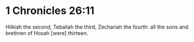# 1 Chronicles 26:11

Hilkiah the second, Tebaliah the third, Zechariah the fourth: all the sons and brethren of Hosah [were] thirteen.